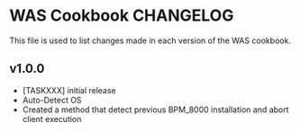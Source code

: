WAS Cookbook CHANGELOG
=============================
This file is used to list changes made in each version of the WAS cookbook.


v1.0.0
------
- [TASKXXX] initial release
- Auto-Detect OS
- Created a method that detect previous BPM_8000 installation and abort client execution 